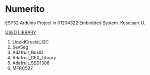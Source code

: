 # Numerito
ESP32 Arduino Project in 01204322 Embedded System. Kesetsart U.

<ins>USED LIBRARY</ins>
1. LiquidCrystal_I2C
2. SevSeg 
3. Adafruit_BusIO 
4. Adafruit_GFX_Library 
5. Adafruit_SSD1306
6. MFRC522 
